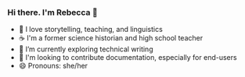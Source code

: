 ### Hi there. I'm Rebecca 👋

- 🔭 I love storytelling, teaching, and linguistics
- ☕ I'm a former science historian and high school teacher
- 🌱 I’m currently exploring technical writing
- 📖 I'm looking to contribute documentation, especially for end-users
- 😄 Pronouns: she/her

<!--
**rebecca-reilly/rebecca-reilly** is a ✨ _special_ ✨ repository because its `README.md` (this file) appears on your GitHub profile.

Here are some ideas to get you started:

’m currently working on ...
 ...
- 👯 I’m looking to collaborate on ...
- 🤔 I’m looking for help with ...
- 💬 Ask me about ...
- 📫 How to reach me: ...

-  Fun fact: ...
-->
